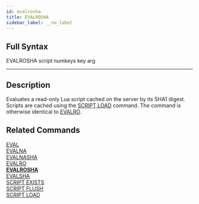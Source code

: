 ```yaml
---
id: evalrosha
title: EVALROSHA
sidebar_label: __no_label
---
```


## Full Syntax

EVALROSHA script numkeys key arg

---

## Description

Evaluates a read-only Lua script cached on the server by its SHA1 digest. Scripts are cached using the [SCRIPT LOAD](/commands/script-load) command.  The command is otherwise identical to [EVALRO](/commands/evalro).

## Related Commands

[EVAL](eval.html)<br>
[EVALNA](evalna.html)<br>
[EVALNASHA](evalnasha.html)<br>
[EVALRO](evalro.html)<br>
**[EVALROSHA](evalrosha.html)**<br>
[EVALSHA](evalsha.html)<br>
[SCRIPT EXISTS](script-exists.html)<br>
[SCRIPT FLUSH](script-flush.html)<br>
[SCRIPT LOAD](script-load.html)<br>